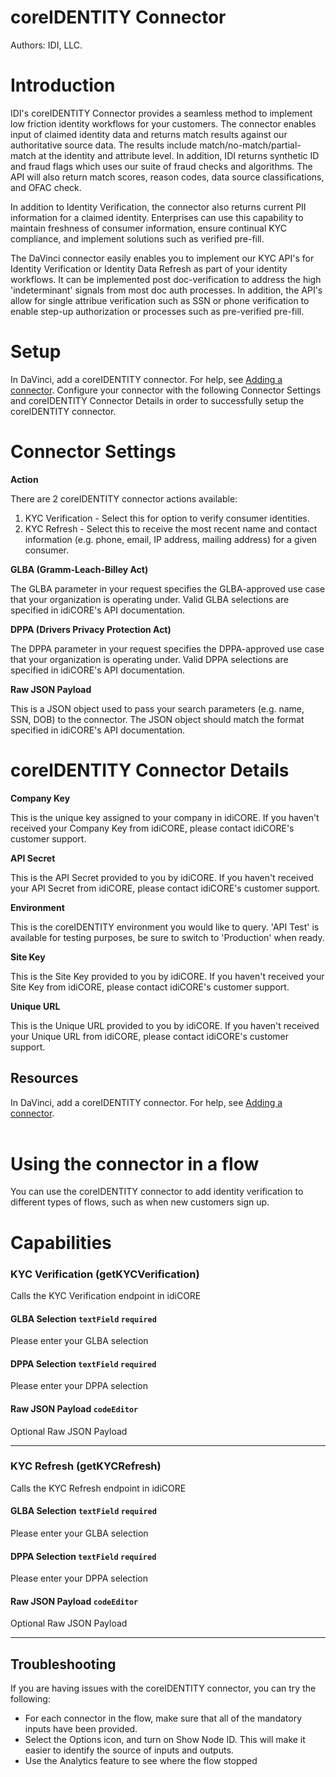 # coreIDENTITY Connector

Authors: IDI, LLC.

# Introduction

IDI's coreIDENTITY Connector provides a seamless method to implement low friction identity workflows for your customers. The connector enables input of claimed identity data and returns match results against our authoritative source data. The results include match/no-match/partial-match at the identity and attribute level. In addition, IDI returns synthetic ID and fraud flags which uses our suite of fraud checks and algorithms. The API will also return match scores, reason codes, data source classifications, and OFAC check.

In addition to Identity Verification, the connector also returns current PII information for a claimed identity. Enterprises can use this capability to maintain freshness of consumer information, ensure continual KYC compliance, and implement solutions such as verified pre-fill.

The DaVinci connector easily enables you to implement our KYC API's for Identity Verification or Identity Data Refresh as part of your identity workflows. It can be implemented post doc-verification to address the high 'indeterminant' signals from most doc auth processes. In addition, the API's allow for single attribue verification such as SSN or phone verification to enable step-up authorization or processes such as pre-verified pre-fill.

# Setup

In DaVinci, add a coreIDENTITY connector. For help, see [Adding a connector](https://docs.pingidentity.com/davinci/connectors/davinci_adding_a_connector.html).
Configure your connector with the following Connector Settings and coreIDENTITY Connector Details in order to successfully setup the coreIDENTITY connector.
<br>

# Connector Settings

**Action**

There are 2 coreIDENTITY connector actions available:

1. KYC Verification - Select this for option to verify consumer identities.
2. KYC Refresh - Select this to receive the most recent name and contact information (e.g. phone, email, IP address, mailing address) for a given consumer.

**GLBA (Gramm-Leach-Billey Act)**

The GLBA parameter in your request specifies the GLBA-approved use case that your organization is operating under. Valid GLBA selections are specified in idiCORE's API
documentation.

**DPPA (Drivers Privacy Protection Act)**

The DPPA parameter in your request specifies the DPPA-approved use case that your organization is operating under. Valid DPPA selections are specified in idiCORE's API
documentation.

**Raw JSON Payload**

This is a JSON object used to pass your search parameters (e.g. name, SSN, DOB) to the connector. The JSON object should match the format specified in idiCORE's API
documentation.

# coreIDENTITY Connector Details

**Company Key**

This is the unique key assigned to your company in idiCORE. If you haven't received your Company Key from idiCORE, please contact idiCORE's customer support.

**API Secret**

This is the API Secret provided to you by idiCORE. If you haven't received your API Secret from idiCORE, please contact idiCORE's customer support.

**Environment**

This is the coreIDENTITY environment you would like to query. 'API Test' is available for testing purposes, be sure to switch to 'Production' when ready.

**Site Key**

This is the Site Key provided to you by idiCORE. If you haven't received your Site Key from idiCORE, please contact idiCORE's customer support.

**Unique URL**

This is the Unique URL provided to you by idiCORE. If you haven't received your Unique URL from idiCORE, please contact idiCORE's customer support.

## Resources

In DaVinci, add a coreIDENTITY connector. For help, see [Adding a connector](https://docs.pingidentity.com/davinci/connectors/davinci_adding_a_connector.html).  
<br>

# Using the connector in a flow

You can use the coreIDENTITY connector to add identity verification to different types of flows, such as when new customers sign up.

# Capabilities

### KYC Verification (getKYCVerification)

Calls the KYC Verification endpoint in idiCORE

#### GLBA Selection `textField` `required`

Please enter your GLBA selection

#### DPPA Selection `textField` `required`

Please enter your DPPA selection

#### Raw JSON Payload `codeEditor`

Optional Raw JSON Payload

---

### KYC Refresh (getKYCRefresh)

Calls the KYC Refresh endpoint in idiCORE

#### GLBA Selection `textField` `required`

Please enter your GLBA selection

#### DPPA Selection `textField` `required`

Please enter your DPPA selection

#### Raw JSON Payload `codeEditor`

Optional Raw JSON Payload

---

## Troubleshooting

If you are having issues with the coreIDENTITY connector, you can try the following:

- For each connector in the flow, make sure that all of the mandatory inputs have been provided.
- Select the Options icon, and turn on Show Node ID. This will make it easier to identify the source of inputs and outputs.
- Use the Analytics feature to see where the flow stopped
